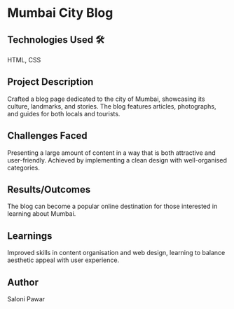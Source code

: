 # Mumbai City Blog

## Technologies Used 🛠️
HTML, CSS

## Project Description
Crafted a blog page dedicated to the city of Mumbai, showcasing its culture, landmarks, and stories. The blog features articles, photographs, and guides for both locals and tourists.

## Challenges Faced
Presenting a large amount of content in a way that is both attractive and user-friendly. Achieved by implementing a clean design with well-organised categories.

## Results/Outcomes
The blog can become a popular online destination for those interested in learning about Mumbai.

## Learnings
Improved skills in content organisation and web design, learning to balance aesthetic appeal with user experience.

## Author
Saloni Pawar
